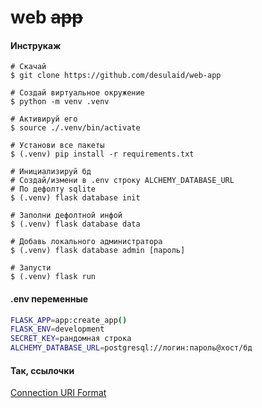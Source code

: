 # web ~~app~~

#### Инструкаж

```shell
# Скачай
$ git clone https://github.com/desulaid/web-app

# Создай виртуальное окружение
$ python -m venv .venv

# Активируй его
$ source ./.venv/bin/activate

# Установи все пакеты
$ (.venv) pip install -r requirements.txt

# Инициализируй бд
# Создай/измени в .env строку ALCHEMY_DATABASE_URL
# По дефолту sqlite
$ (.venv) flask database init

# Заполни дефолтной инфой
$ (.venv) flask database data

# Добавь локального администратора
$ (.venv) flask database admin [пароль]

# Запусти
$ (.venv) flask run
```

#### .env переменные

```bash
FLASK_APP=app:create_app()
FLASK_ENV=development
SECRET_KEY=рандомная строка
ALCHEMY_DATABASE_URL=postgresql://логин:пароль@хост/бд
```

#### Так, ссылочки

[Connection URI Format](https://flask-sqlalchemy.palletsprojects.com/en/2.x/config/#connection-uri-format)